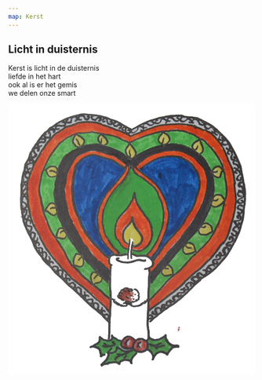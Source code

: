 ```yaml
---
map: Kerst
---
```


## Licht in duisternis

Kerst is licht in de duisternis \
liefde in het hart \
ook al is er het gemis \
we delen onze smart

![kaarshart](kaarshart.png)
